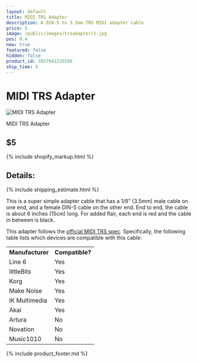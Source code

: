```yaml
---
layout: default
title: MIDI TRS Adapter
description: A DIN-5 to 3.5mm TRS MIDI adapter cable
price: 5
image: /public/images/trsadapter/1.jpg
pos: 0.4
new: true
featured: false
hidden: false
product_id: 3937941225550
ship_time: 5
---
```

# MIDI TRS Adapter

<div class="gallery">
	<img src="{{ site.baseurl }}public/images/trsadapter/1.jpg" alt="MIDI TRS Adapter" id="gallery_image">
	<p id="gallery_subtitle">MIDI TRS Adapter</p>
</div>

## $5

{% include shopify_markup.html %}

## Details:

{% include shipping_estimate.html %}

This is a super simple adapter cable that has a 1/8" (3.5mm) male cable on one end, and a female DIN-5 cable on the other end. End to end, the cable is about 6 inches (15cm) long. For added flair, each end is red and the cable in between is black.

This adapter follows the [official MIDI TRS spec](https://www.midi.org/articles-old/trs-specification-adopted-and-released). Specifically, the following table lists which devices are compatible with this cable:

<table>
  <tr>
    <th>Manufacturer</th>
    <th>Compatible?</th>
  </tr>
  <tr>
    <td>Line 6</td>
    <td>Yes</td>
  </tr>
  <tr>
    <td>littleBits</td>
    <td>Yes</td>
  </tr>
  <tr>
    <td>Korg</td>
    <td>Yes</td>
  </tr>
  <tr>
    <td>Make Noise</td>
    <td>Yes</td>
  </tr>
  <tr>
    <td>IK Multimedia</td>
    <td>Yes</td>
  </tr>
  <tr>
    <td>Akai</td>
    <td>Yes</td>
  </tr>
  <tr>
    <td>Artura</td>
    <td>No</td>
  </tr>
  <tr>
    <td>Novation</td>
    <td>No</td>
  </tr>
  <tr>
    <td>Music1010</td>
    <td>No</td>
  </tr>
</table>

{% include product_footer.md %}

<script src="{{ site.baseurl }}public/js/famimimidigallery.js"></script>
